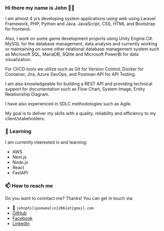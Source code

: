 ### Hi there my name is John 👋😄

I am almost 4 yrs developing system applications using web using Laravel Framework, PHP, Python and Java. JavaScript, CSS, HTML and Bootstrap for frontend. 

Also, I work on some game development projects using Unity Engine C#. MySQL for the database management, data analysis and currently working or maintaining on some other relational database management system such as Microsoft SQL, MariaDB, SQlite and Microsoft PowerBi for data visualization. 

For CI/CD tools we utilize such as Git for Version Control, Docker for Container, Jira, Azure DevOps, and Postman API for API Testing. 

I am also knowledgeable for building a REST API and providing technical support for documentation such as Flow Chart, System Image, Entity Relationship Diagram. 

I have also experienced in SDLC methodologies such as Agile. 

 My goal is to deliver my skills with a quality, reliability and efficiency to my client/stakeholders.

### :pencil: Learning

I am currently interested in and learning:

- AWS
- Next.js
- Node.js
- React
- FastAPI


### 📫 How to reach me

Do you want to conntact me? Thanks!
You can get in touch via:

- :e-mail: `johnphilipomamalin1206{at}gmail.com`
- [GitHub](https://github.com/satoryu)
- [Facebook](https://www.facebook.com/JPhlpL)
- [LinkedIn](https://www.linkedin.com/in/jplominoque/)

